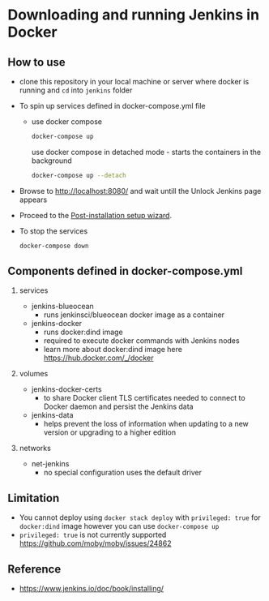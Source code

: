 # Downloading and running Jenkins in Docker

## How to use

- clone this repository in your local machine or server where docker is running and `cd` into `jenkins` folder

- To spin up services defined in docker-compose.yml file

  - use docker compose

    ```bash
    docker-compose up
    ```

    use docker compose in detached mode - starts the containers in the background

    ```bash
    docker-compose up --detach
    ```

- Browse to <http://localhost:8080/> and wait untill the Unlock Jenkins page appears
- Proceed to the [Post-installation setup wizard](https://www.jenkins.io/doc/book/installing/#setup-wizard).
- To stop the services

    ```bash
    docker-compose down
    ```

## Components defined in docker-compose.yml

1. services
    - jenkins-blueocean
      - runs jenkinsci/blueocean docker image as a container
    - jenkins-docker
      - runs docker:dind image
      - required to execute docker commands with Jenkins nodes
      - learn more about docker:dind image here <https://hub.docker.com/_/docker>

2. volumes
    - jenkins-docker-certs
      - to share Docker client TLS certificates needed to connect to Docker daemon and persist the Jenkins data
    - jenkins-data
      - helps prevent the loss of information when updating to a new version or upgrading to a higher edition

3. networks
    - net-jenkins
      - no special configuration uses the default driver

## Limitation

- You cannot deploy using `docker stack deploy` with `privileged: true` for `docker:dind` image however you can use `docker-compose up`
- `privileged: true` is not currently supported
  <https://github.com/moby/moby/issues/24862>

## Reference

- <https://www.jenkins.io/doc/book/installing/>

